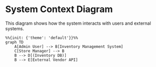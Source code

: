 # System Context Diagram

This diagram shows how the system interacts with users and external systems.

```mermaid
%%{init: {'theme': 'default'}}%%
graph TD
    A[Admin User] --> B[Inventory Management System]
    C[Store Manager] --> B
    B --> D[(Inventory DB)]
    B --> E[External Vendor API]
```
